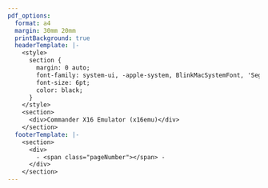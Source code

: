 ```yaml
---
pdf_options:
  format: a4
  margin: 30mm 20mm
  printBackground: true
  headerTemplate: |-
    <style>
      section {
        margin: 0 auto;
        font-family: system-ui, -apple-system, BlinkMacSystemFont, 'Segoe UI', 'Roboto', 'Oxygen', 'Ubuntu', 'Cantarell', 'Fira Sans', 'Droid Sans', 'Helvetica Neue', sans-serif;
        font-size: 6pt;
        color: black;
      }
    </style>
    <section>
      <div>Commander X16 Emulator (x16emu)</div>
    </section>
  footerTemplate: |-
    <section>
      <div>
        - <span class="pageNumber"></span> -
      </div>
    </section>
---
```

